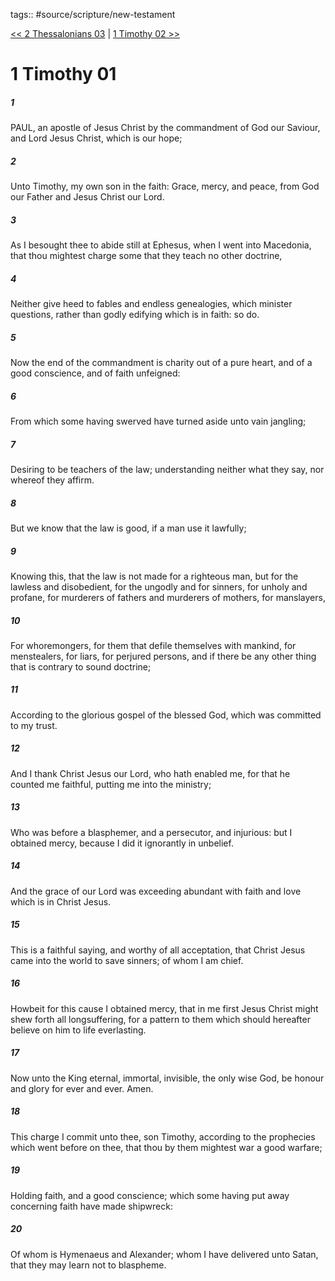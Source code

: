 tags:: #source/scripture/new-testament

[<< 2 Thessalonians 03](/New_Testament/14_2_Thessalonians/2_Thessalonians_03.md) | [1 Timothy 02 >>](/New_Testament/15_1_Timothy/1_Timothy_02.md)

# 1 Timothy 01

##### 1

PAUL, an apostle of Jesus Christ by the commandment of God our Saviour, and Lord Jesus Christ, which is our hope;

##### 2

Unto Timothy, my own son in the faith: Grace, mercy, and peace, from God our Father and Jesus Christ our Lord.

##### 3

As I besought thee to abide still at Ephesus, when I went into Macedonia, that thou mightest charge some that they teach no other doctrine,

##### 4

Neither give heed to fables and endless genealogies, which minister questions, rather than godly edifying which is in faith: so do.

##### 5

Now the end of the commandment is charity out of a pure heart, and of a good conscience, and of faith unfeigned:

##### 6

From which some having swerved have turned aside unto vain jangling;

##### 7

Desiring to be teachers of the law; understanding neither what they say, nor whereof they affirm.

##### 8

But we know that the law is good, if a man use it lawfully;

##### 9

Knowing this, that the law is not made for a righteous man, but for the lawless and disobedient, for the ungodly and for sinners, for unholy and profane, for murderers of fathers and murderers of mothers, for manslayers,

##### 10

For whoremongers, for them that defile themselves with mankind, for menstealers, for liars, for perjured persons, and if there be any other thing that is contrary to sound doctrine;

##### 11

According to the glorious gospel of the blessed God, which was committed to my trust.

##### 12

And I thank Christ Jesus our Lord, who hath enabled me, for that he counted me faithful, putting me into the ministry;

##### 13

Who was before a blasphemer, and a persecutor, and injurious: but I obtained mercy, because I did it ignorantly in unbelief.

##### 14

And the grace of our Lord was exceeding abundant with faith and love which is in Christ Jesus.

##### 15

This is a faithful saying, and worthy of all acceptation, that Christ Jesus came into the world to save sinners; of whom I am chief.

##### 16

Howbeit for this cause I obtained mercy, that in me first Jesus Christ might shew forth all longsuffering, for a pattern to them which should hereafter believe on him to life everlasting.

##### 17

Now unto the King eternal, immortal, invisible, the only wise God, be honour and glory for ever and ever. Amen.

##### 18

This charge I commit unto thee, son Timothy, according to the prophecies which went before on thee, that thou by them mightest war a good warfare;

##### 19

Holding faith, and a good conscience; which some having put away concerning faith have made shipwreck:

##### 20

Of whom is Hymenaeus and Alexander; whom I have delivered unto Satan, that they may learn not to blaspheme.
